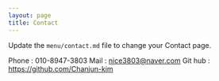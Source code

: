 ```yaml
---
layout: page
title: Contact
---
```


Update the `menu/contact.md` file to change your Contact page.

Phone : 010-8947-3803
Mail : nice3803@naver.com
Git hub : https://github.com/Chanjun-kim
